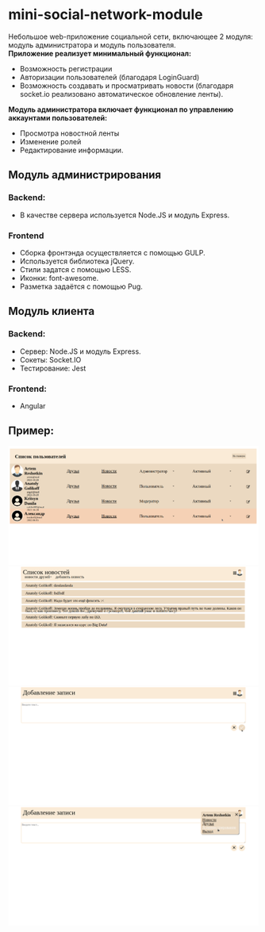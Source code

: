 # mini-social-network-module
Небольшое web-приложение социальной сети, включающее 2 модуля: модуль администратора и модуль пользователя.  
**Приложение реализует минимальный функционал:** 
+ Возможность регистрации
+ Авторизации пользователей (благодаря LoginGuard)
+ Возможность создавать и просматривать новости (благодаря socket.io реализовано автоматическое обновление ленты).

**Модуль администратора включает функционал по управлению аккаунтами пользователей:**
+ Просмотра новостной ленты 
+ Изменение ролей 
+ Редактирование информации.
## Модуль администрирования
### Backend:
+ В качестве сервера используется Node.JS и модуль Express.
### Frontend
+ Сборка фронтэнда осуществляется с помощью GULP. 
+ Используется библиотека jQuery.
+ Стили задатся с помощью LESS.
+ Иконки: font-awesome.
+ Разметка задаётся с помощью Pug.
## Модуль клиента
### Backend:
+ Сервер: Node.JS и модуль Express.
+ Сокеты: Socket.IO
+ Тестирование: Jest
### Frontend:
+ Angular
## Пример:
![Модуль администратора](./examples/4.png)
![Пример новостной ленты](./examples/1.png)
![Добавление записи](./examples/2.png)
![Popup menu](./examples/3.png)
